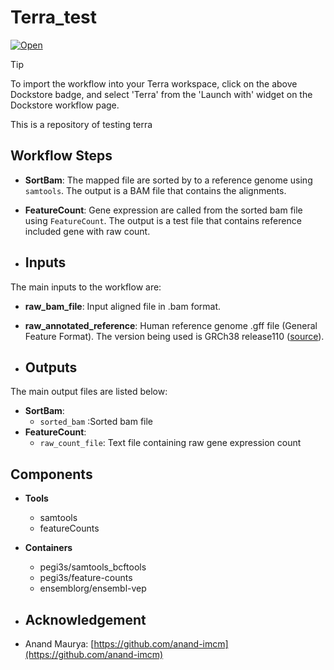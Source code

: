 # Terra_test
[![Open](https://img.shields.io/badge/Open-Dockstore-blue)](https://dockstore.org/workflows/github.com/jiangaing/Terra_test:main?tab=info)

> [!TIP]
> To import the workflow into your Terra workspace, click on the above Dockstore badge, and select 'Terra' from the 'Launch with' widget on the Dockstore workflow page.

This is a repository of testing terra 

## Workflow Steps

- **SortBam**: The mapped file are sorted by  to a reference genome using `samtools`. The output is a BAM file that contains the alignments.

- **FeatureCount**: Gene expression are called from the sorted bam file using `FeatureCount`. The output is a test file that contains reference included gene with raw count.

- ## Inputs
  
The main inputs to the workflow are:

- **raw_bam_file**: Input aligned file in .bam format.
- **raw_annotated_reference**: Human reference genome .gff file (General Feature Format). The version being used is GRCh38 release110 ([source](https://ftp.ensembl.org/pub/release-110/gff3/homo_sapiens/Homo_sapiens.GRCh38.110.gff3.gz)).

- ## Outputs

The main output files are listed below:

- **SortBam**:
  - `sorted_bam` :Sorted bam file
- **FeatureCount**:
   - `raw_count_file`: Text file containing raw gene expression count
 
## Components


- **Tools**
  - samtools
  - featureCounts
- **Containers**
  - pegi3s/samtools_bcftools
  - pegi3s/feature-counts
  - ensemblorg/ensembl-vep
 
- ## Acknowledgement

- Anand Maurya: [https://github.com/anand-imcm](https://github.com/anand-imcm)
